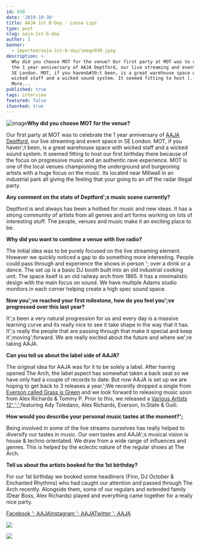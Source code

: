 ```yaml
---
id: 930
date: '2019-10-30'
title: AAJA 1st B-Day - Loose Lips
type: post
slug: aaja-1st-b-day
author: 3
banner:
  - imported/aaja-1st-b-day/image930.jpeg
description: >-
  Why did you choose MOT for the venue? Our first party at MOT was to celebrate
  the 1 year anniversary of AAJA Deptford, our live streaming and event space in
  SE London. MOT, if you haven&#39;t been, is a great warehouse space with
  wicked staff and a wicked sound system. It seemed fitting to host [...]Read
  More...
published: true
tags: interview
featured: false
itworked: true
---
```

![image](../imported/aaja-1st-b-day/image930.jpeg)**Why did you choose MOT for the venue?**

Our first party at MOT was to celebrate the 1 year anniversary of [AAJA Deptford](http://www.aajamusic.com), our live streaming and event space in SE London. MOT, if you haven';t been, is a great warehouse space with wicked staff and a wicked sound system. It seemed fitting to host our first birthday there because of the focus on progressive music and an authentic rave experience. MOT is one of the local venues championing the underground and burgeoning artists with a huge focus on the music. Its located near Millwall in an industrial park all giving the feeling that your going to an off the radar illegal party.

**Any comment on the state of Deptford';s music scene currently?**

Deptford is and always has been a hotbed for music and new ideas. It has a strong community of artists from all genres and art forms working on lots of interesting stuff. The people, venues and music make it an exciting place to be.

**Why did you want to combine a venue with live radio?**

The initial idea was to be purely focused on the live streaming element. However we quickly noticed a gap to do something more interesting. People could pass through and experience the shows in person '; over a drink or a dance. The set up is a basic DJ booth built into an old industrial cooking unit. The space itself is an old railway arch from 1865. It has a minimalistic design with the main focus on sound. We have multiple Adams studio monitors in each corner helping create a high spec sound space.

**Now you';ve reached your first milestone, how do you feel you';ve progressed over this last year?**

It';s been a very natural progression for us and every day is a massive learning curve and its really nice to see it take shape in the way that it has. It';s really the people that are passing through that make it special and keep it';moving';forward. We are really excited about the future and where we';re taking AAJA.

**Can you tell us about the label side of AAJA?**

The original idea for AAJA was for it to be solely a label. After having opened The Arch, the label aspect has somewhat taken a back seat so we have only had a couple of records to date. But now AAJA is set up we are hoping to get back to 3 releases a year.';We recently dropped a single from [Everson called Grass is Green](https://open.spotify.com/album/098SyWjlnX8nq9dC3A7sdY) and we look forward to releasing music soon from Alex Richards &amp; Tommy P. Prior to this, we released a [Various Artists 12';';';](https://www.phonicarecords.com/product/various-artists-aaja-001-pre-order-aaja/153022)featuring Ady Toledano, Alex Richards, Everson, In:State &amp; Guili.

**How would you describe your personal music tastes at the moment?';**

Being involved in some of the live streams ourselves has really helped to diversify our tastes in music. Our own tastes and AAJA';s musical vision is house &amp; techno orientated. We draw from a wide range of influences and genres. This is helped by the eclectic nature of the regular shows at The Arch.

**Tell us about the artists booked for the 1st birthday?**

For our 1st birthday we booked some headliners (Finn, DJ October &amp; Enchanted Rhythms) who had caught our attention and passed through The Arch recently. Alongside them, some of our regulars and extended family (Dear Boss, Alex Richards) played and everything came together for a really nice party.

[Facebook '; AAJA](https://www.facebook.com/aajadeptford/)[Instagram '; AAJA](https://www.instagram.com/aajadeptford/)[Twitter '; AAJA](https://twitter.com/aajadeptford?lang=en)

![](/wp-content/uploads/live/img/wysiwyg/5d8cb51701159.jpg)

![](/wp-content/uploads/live/img/wysiwyg/5d8cb4b9c8c1e.jpg)